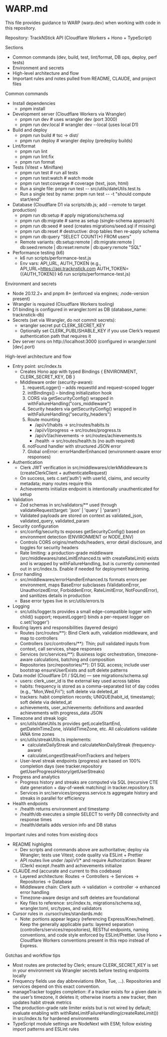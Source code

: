 # WARP.md

This file provides guidance to WARP (warp.dev) when working with code in this repository.

Repository: TrackNStick API (Cloudflare Workers + Hono + TypeScript)

Sections
- Common commands (dev, build, test, lint/format, DB ops, deploy, perf tests)
- Environment and secrets
- High-level architecture and flow
- Important rules and notes pulled from README, CLAUDE, and project files

Common commands
- Install dependencies
  - pnpm install
- Development server (Cloudflare Workers via Wrangler)
  - pnpm run dev            # uses wrangler dev (port 3000)
  - pnpm run dev:local      # wrangler dev --local (uses local D1)
- Build and deploy
  - pnpm run build          # tsc -> dist/
  - pnpm run deploy         # wrangler deploy (predeploy builds)
- Lint/format
  - pnpm run lint
  - pnpm run lint:fix
  - pnpm run format
- Tests (Vitest + Miniflare)
  - pnpm run test           # run all tests
  - pnpm run test:watch     # watch mode
  - pnpm run test:coverage  # coverage (text, json, html)
  - Run a single file: pnpm run test -- src/utils/dateUtils.test.ts
  - Run a single test by name: pnpm run test -- -t "should compute start/end"
- Database (Cloudflare D1 via scripts/db.js; add --remote to target production)
  - pnpm run db:setup           # apply migrations/schema.sql
  - pnpm run db:migrate         # same as setup (single-schema approach)
  - pnpm run db:seed            # seed (creates migrations/seed.sql if missing)
  - pnpm run db:reset           # destructive: drop tables then re-apply schema
  - pnpm run db:query "SELECT COUNT(*) FROM users"
  - Remote variants: db:setup:remote | db:migrate:remote | db:seed:remote | db:reset:remote | db:query:remote "SQL"
- Performance testing (k6)
  - k6 run scripts/performance-test.js
  - Env vars: API_URL, AUTH_TOKEN (e.g., API_URL=https://api.tracknstick.com AUTH_TOKEN={{AUTH_TOKEN}} k6 run scripts/performance-test.js)

Environment and secrets
- Node 20.12.2+ and pnpm 8+ (enforced via engines; .node-version present)
- Wrangler is required (Cloudflare Workers tooling)
- D1 binding is configured in wrangler.toml as DB (database_name: tracknstick-db)
- Secrets (set via Wrangler, do not commit secrets):
  - wrangler secret put CLERK_SECRET_KEY
  - Optionally set CLERK_PUBLISHABLE_KEY if you use Clerk’s request authentication path that requires it
- Dev server runs on http://localhost:3000 (configured in wrangler.toml [dev].port)

High-level architecture and flow
- Entry point: src/index.ts
  - Creates Hono app with typed Bindings { ENVIRONMENT, CLERK_SECRET_KEY, DB }
  - Middleware order (security-aware):
    1) requestLogger() – adds requestId and request-scoped logger
    2) initBindings() – binding initialization hook
    3) CORS via getSecurityConfig() wrapped in withFailureHandling("cors_middleware")
    4) Security headers via getSecurityConfig() wrapped in withFailureHandling("security_headers")
    5) Route mounting
       - /api/v1/habits → src/routes/habits.ts
       - /api/v1/progress → src/routes/progress.ts
       - /api/v1/achievements → src/routes/achievements.ts
       - /health → src/routes/health.ts (no auth required)
    6) notFound handler with structured JSON error
    7) Global onError: errorHandlerEnhanced (environment-aware error responses)
- Authentication
  - Clerk JWT verification in src/middlewares/clerkMiddleware.ts (createClerkClient + authenticateRequest)
  - On success, sets c.set('auth') with userId, claims, and security metadata; many routes require this
  - Achievements initialize endpoint is intentionally unauthenticated for setup
- Validation
  - Zod schemas in src/validators/** used through validateRequest(target: 'json' | 'query' | 'param')
  - Validated payloads are stored on context as validated_json, validated_query, validated_param
- Security configuration
  - src/config/security.ts exposes getSecurityConfig() based on environment detection (ENVIRONMENT or NODE_ENV)
  - Controls CORS origins/methods/headers, error detail disclosure, and toggles for security headers
  - Rate limiting: a production-grade middleware (src/middlewares/rateLimitEnhanced.ts with createRateLimit) exists and is wrapped by withFailureHandling, but is currently commented out in src/index.ts. Enable if needed for deployment hardening.
- Error handling
  - src/middlewares/errorHandlerEnhanced.ts formats errors per environment, maps BaseError subclasses (ValidationError, UnauthorizedError, ForbiddenError, RateLimitError, NotFoundError), and sanitizes details in production
  - Base error types live in src/utils/errors.ts
- Logging
  - src/utils/logger.ts provides a small edge-compatible logger with child() support; requestLogger() binds a per-request logger on c.set('logger')
- Routing layers and responsibilities (layered design)
  - Routes (src/routes/**): Bind Clerk auth, validation middleware, and map to controllers
  - Controllers (src/controllers/**): Thin; pull validated inputs from context, call services, shape responses
  - Services (src/services/**): Business logic orchestration, timezone-aware calculations, batching and composition
  - Repositories (src/repositories/**): D1 SQL access; include user bootstrap ensureUserExists and soft delete patterns
- Data model (Cloudflare D1 / SQLite) — see migrations/schema.sql
  - users: clerk_user_id is the external key used across tables
  - habits: frequency is stored as a comma-separated list of day codes (e.g., "Mon,Wed,Fri"); soft delete via deleted_at
  - trackers: habit completion records; UNIQUE(habit_id, timestamp); soft delete via deleted_at
  - achievements, user_achievements: definitions and awarded achievements with progress_data JSON
- Timezone and streak logic
  - src/utils/dateUtils.ts provides getLocaleStartEnd, getDateInTimeZone, isValidTimeZone, etc. All calculations validate IANA time zones
  - src/utils/streakUtils.ts implements:
    - calculateDailyStreak and calculateNonDailyStreak (frequency-aware)
    - calculateLongestStreakFromTrackers and helpers
  - User-level streak endpoints (progress) are based on 100% completion days (see tracker.repository getUserProgressHistory/getUserStreaks)
- Progress and analytics
  - Progress history and streaks are computed via SQL (recursive CTE date generation + day-of-week matching) in tracker.repository.ts
  - Services in src/services/progress.service.ts aggregate history and streaks in parallel for efficiency
- Health endpoints
  - /health returns environment and timestamp
  - /health/db executes a simple SELECT to verify DB connectivity and response times
  - /health/details adds version info and DB status

Important rules and notes from existing docs
- README highlights
  - Dev scripts and commands above are authoritative; deploy via Wrangler; tests use Vitest; code quality via ESLint + Prettier
  - API routes live under /api/v1/* and require Authorization: Bearer <JWT> (Clerk) except /health and achievements initialize
- CLAUDE.md (accurate and current to this codebase)
  - Layered architecture: Routes → Controllers → Services → Repositories → Database
  - Middleware chain: Clerk auth → validation → controller → enhanced error handling
  - Timezone-aware design and soft deletes are foundational
  - Key files to reference: src/index.ts, migrations/schema.sql, wrangler.toml, src/types, and validators
- Cursor rules in .cursor/rules/standards.mdc
  - Note: portions appear legacy (referencing Express/Knex/helmet). Keep the generally applicable parts: layered separation (controllers/services/repositories), RESTful endpoints, naming conventions, and code style enforced by ESLint/Prettier. Use Hono + Cloudflare Workers conventions present in this repo instead of Express.

Gotchas and workflow tips
- Most routes are protected by Clerk; ensure CLERK_SECRET_KEY is set in your environment via Wrangler secrets before testing endpoints locally
- Frequency fields use day abbreviations (Mon, Tue, ...). Repositories and services depend on this exact convention.
- manageTracker toggles completion: if a tracker exists for a given date in the user’s timezone, it deletes it; otherwise inserts a new tracker, then updates habit streak metrics
- The production-grade rate limiter exists but is not wired by default; evaluate enabling with withRateLimitFailureHandling(createRateLimit()) in src/index.ts for hardened environments
- TypeScript module settings are NodeNext with ESM; follow existing import patterns and ESLint rules
